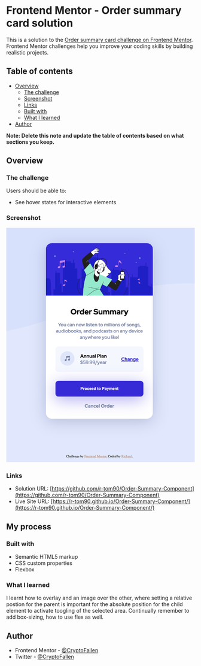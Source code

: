 # Frontend Mentor - Order summary card solution

This is a solution to the [Order summary card challenge on Frontend Mentor](https://www.frontendmentor.io/challenges/order-summary-component-QlPmajDUj). Frontend Mentor challenges help you improve your coding skills by building realistic projects.

## Table of contents

- [Overview](#overview)
  - [The challenge](#the-challenge)
  - [Screenshot](#screenshot)
  - [Links](#links)
  - [Built with](#built-with)
  - [What I learned](#what-i-learned)
- [Author](#author)

**Note: Delete this note and update the table of contents based on what sections you keep.**

## Overview

### The challenge

Users should be able to:

- See hover states for interactive elements

### Screenshot

![](/Screenshot.png)

### Links

- Solution URL: [https://github.com/r-tom90/Order-Summary-Component](https://github.com/r-tom90/Order-Summary-Component)
- Live Site URL: [https://r-tom90.github.io/Order-Summary-Component/](https://r-tom90.github.io/Order-Summary-Component/)

## My process

### Built with

- Semantic HTML5 markup
- CSS custom properties
- Flexbox

### What I learned

I learnt how to overlay and an image over the other, where setting a relative postion for the parent is important for the absolute position for the child element to activate toogling of the selected area. Continually remember to add box-sizing, how to use flex as well.

## Author

- Frontend Mentor - [@CryptoFallen](https://www.frontendmentor.io/profile/CryptoFallen)
- Twitter - [@CryptoFallen](https://www.twitter.com/CryptoFallen)
